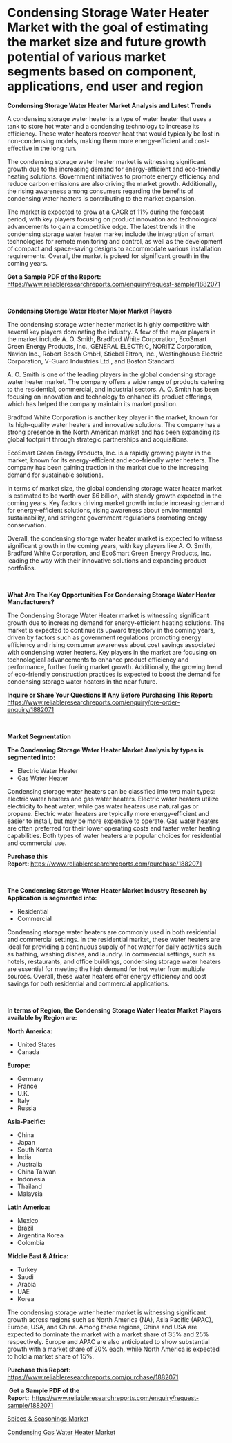 <p><h1>Condensing Storage Water Heater Market with the goal of estimating the market size and future growth potential of various market segments based on component, applications, end user and region</h1></p><p><strong>Condensing Storage Water Heater Market Analysis and Latest Trends</strong></p>
<p><p>A condensing storage water heater is a type of water heater that uses a tank to store hot water and a condensing technology to increase its efficiency. These water heaters recover heat that would typically be lost in non-condensing models, making them more energy-efficient and cost-effective in the long run.</p><p>The condensing storage water heater market is witnessing significant growth due to the increasing demand for energy-efficient and eco-friendly heating solutions. Government initiatives to promote energy efficiency and reduce carbon emissions are also driving the market growth. Additionally, the rising awareness among consumers regarding the benefits of condensing water heaters is contributing to the market expansion.</p><p>The market is expected to grow at a CAGR of 11% during the forecast period, with key players focusing on product innovation and technological advancements to gain a competitive edge. The latest trends in the condensing storage water heater market include the integration of smart technologies for remote monitoring and control, as well as the development of compact and space-saving designs to accommodate various installation requirements. Overall, the market is poised for significant growth in the coming years.</p></p>
<p><strong>Get a Sample PDF of the Report:&nbsp;</strong> <a href="https://www.reliableresearchreports.com/enquiry/request-sample/1882071">https://www.reliableresearchreports.com/enquiry/request-sample/1882071</a></p>
<p>&nbsp;</p>
<p><strong>Condensing Storage Water Heater Major Market Players</strong></p>
<p><p>The condensing storage water heater market is highly competitive with several key players dominating the industry. A few of the major players in the market include A. O. Smith, Bradford White Corporation, EcoSmart Green Energy Products, Inc., GENERAL ELECTRIC, NORITZ Corporation, Navien Inc., Robert Bosch GmbH, Stiebel Eltron, Inc., Westinghouse Electric Corporation, V-Guard Industries Ltd., and Boston Standard.</p><p>A. O. Smith is one of the leading players in the global condensing storage water heater market. The company offers a wide range of products catering to the residential, commercial, and industrial sectors. A. O. Smith has been focusing on innovation and technology to enhance its product offerings, which has helped the company maintain its market position.</p><p>Bradford White Corporation is another key player in the market, known for its high-quality water heaters and innovative solutions. The company has a strong presence in the North American market and has been expanding its global footprint through strategic partnerships and acquisitions.</p><p>EcoSmart Green Energy Products, Inc. is a rapidly growing player in the market, known for its energy-efficient and eco-friendly water heaters. The company has been gaining traction in the market due to the increasing demand for sustainable solutions.</p><p>In terms of market size, the global condensing storage water heater market is estimated to be worth over $6 billion, with steady growth expected in the coming years. Key factors driving market growth include increasing demand for energy-efficient solutions, rising awareness about environmental sustainability, and stringent government regulations promoting energy conservation.</p><p>Overall, the condensing storage water heater market is expected to witness significant growth in the coming years, with key players like A. O. Smith, Bradford White Corporation, and EcoSmart Green Energy Products, Inc. leading the way with their innovative solutions and expanding product portfolios.</p></p>
<p>&nbsp;</p>
<p><strong>What Are The Key Opportunities For Condensing Storage Water Heater Manufacturers?</strong></p>
<p><p>The Condensing Storage Water Heater market is witnessing significant growth due to increasing demand for energy-efficient heating solutions. The market is expected to continue its upward trajectory in the coming years, driven by factors such as government regulations promoting energy efficiency and rising consumer awareness about cost savings associated with condensing water heaters. Key players in the market are focusing on technological advancements to enhance product efficiency and performance, further fueling market growth. Additionally, the growing trend of eco-friendly construction practices is expected to boost the demand for condensing storage water heaters in the near future.</p></p>
<p><strong>Inquire or Share Your Questions If Any Before Purchasing This Report:</strong> <a href="https://www.reliableresearchreports.com/enquiry/pre-order-enquiry/1882071">https://www.reliableresearchreports.com/enquiry/pre-order-enquiry/1882071</a></p>
<p>&nbsp;</p>
<p><strong>Market Segmentation</strong></p>
<p><strong>The Condensing Storage Water Heater Market Analysis by types is segmented into:</strong></p>
<p><ul><li>Electric Water Heater</li><li>Gas Water Heater</li></ul></p>
<p><p>Condensing storage water heaters can be classified into two main types: electric water heaters and gas water heaters. Electric water heaters utilize electricity to heat water, while gas water heaters use natural gas or propane. Electric water heaters are typically more energy-efficient and easier to install, but may be more expensive to operate. Gas water heaters are often preferred for their lower operating costs and faster water heating capabilities. Both types of water heaters are popular choices for residential and commercial use.</p></p>
<p><strong>Purchase this Report:&nbsp;</strong><a href="https://www.reliableresearchreports.com/purchase/1882071">https://www.reliableresearchreports.com/purchase/1882071</a></p>
<p>&nbsp;</p>
<p><strong>The Condensing Storage Water Heater Market Industry Research by Application is segmented into:</strong></p>
<p><ul><li>Residential</li><li>Commercial</li></ul></p>
<p><p>Condensing storage water heaters are commonly used in both residential and commercial settings. In the residential market, these water heaters are ideal for providing a continuous supply of hot water for daily activities such as bathing, washing dishes, and laundry. In commercial settings, such as hotels, restaurants, and office buildings, condensing storage water heaters are essential for meeting the high demand for hot water from multiple sources. Overall, these water heaters offer energy efficiency and cost savings for both residential and commercial applications.</p></p>
<p>&nbsp;</p>
<p><strong>In terms of Region, the Condensing Storage Water Heater Market Players available by Region are:</strong></p>
<p>
    <p> <strong> North America: </strong>
        <ul>
            <li>United States</li>
            <li>Canada</li>
        </ul>
        </p> 
    <p> <strong> Europe: </strong>
        <ul>
            <li>Germany</li>
            <li>France</li>
            <li>U.K.</li>
            <li>Italy</li>
            <li>Russia</li>
        </ul>
        </p> 
    <p> <strong> Asia-Pacific: </strong>
        <ul>
            <li>China</li>
            <li>Japan</li>
            <li>South Korea</li>
            <li>India</li>
            <li>Australia</li>
            <li>China Taiwan</li>
            <li>Indonesia</li>
            <li>Thailand</li>
            <li>Malaysia</li>
        </ul>
        </p> 
    <p> <strong> Latin America: </strong>
        <ul>
            <li>Mexico</li>
            <li>Brazil</li>
            <li>Argentina Korea</li>
            <li>Colombia</li>
        </ul>
        </p> 
    <p> <strong> Middle East & Africa: </strong>
        <ul>
            <li>Turkey</li>
            <li>Saudi</li>
            <li>Arabia</li>
            <li>UAE</li>
            <li>Korea</li>
        </ul>
    </p>
    </p>
<p><p>The condensing storage water heater market is witnessing significant growth across regions such as North America (NA), Asia Pacific (APAC), Europe, USA, and China. Among these regions, China and USA are expected to dominate the market with a market share of 35% and 25% respectively. Europe and APAC are also anticipated to show substantial growth with a market share of 20% each, while North America is expected to hold a market share of 15%.</p></p>
<p><strong>Purchase this Report: </strong><a href="https://www.reliableresearchreports.com/purchase/1882071">https://www.reliableresearchreports.com/purchase/1882071</a></p>
<p>&nbsp;<strong>Get a Sample PDF of the Report:&nbsp;&nbsp;</strong><a href="https://www.reliableresearchreports.com/enquiry/request-sample/1882071">https://www.reliableresearchreports.com/enquiry/request-sample/1882071</a></p>
<p><strong></strong></p>
<p><p><a href="https://issuu.com/reportprime-2/docs/spices-seasonings-market-size-2030.pptx">Spices & Seasonings Market</a></p><p><a href="https://github.com/pizolina/Market-Research-Report-List-3/blob/main/condensing-gas-water-heater-market.md">Condensing Gas Water Heater Market</a></p></p>